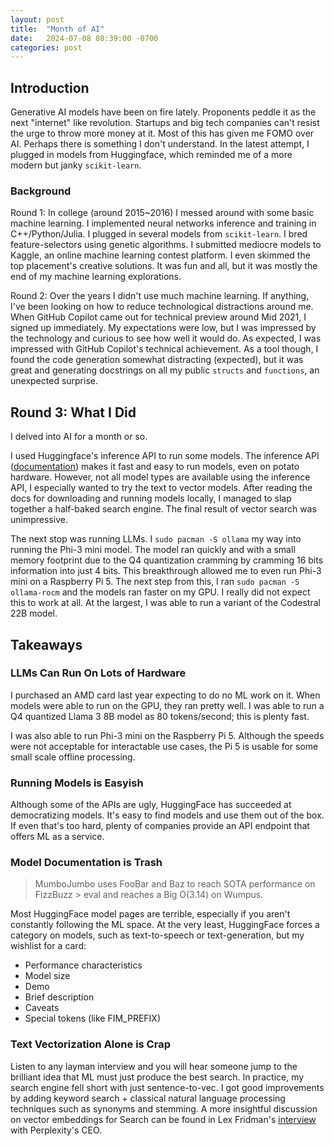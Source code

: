 ```yaml
---
layout: post
title:  "Month of AI"
date:   2024-07-08 08:39:00 -0700
categories: post
---
```


## Introduction

Generative AI models have been on fire lately. Proponents peddle it as the
next "internet" like revolution. Startups and big tech companies can't resist
the urge to throw more money at it. Most of this has given me FOMO over
AI. Perhaps there is something I don't understand. In the latest attempt, I
plugged in models from Huggingface, which reminded me of a more modern but janky
`scikit-learn`.

### Background

Round 1: In college (around 2015~2016) I messed around with some basic machine
learning. I implemented neural networks inference and training in
C++/Python/Julia. I plugged in several models from `scikit-learn`. I bred
feature-selectors using genetic algorithms. I submitted mediocre models to
Kaggle, an online machine learning contest platform. I even skimmed the top
placement's creative solutions. It was fun and all, but it was mostly the end of
my machine learning explorations.

Round 2: Over the years I didn't use much machine learning. If anything, I've
been looking on how to reduce technological distractions around me. When GitHub
Copilot came out for technical preview around Mid 2021, I signed up
immediately. My expectations were low, but I was impressed by the technology and
curious to see how well it would do. As expected, I was impressed with GitHub
Copilot's technical achievement. As a tool though, I found the code generation
somewhat distracting (expected), but it was great and generating docstrings on
all my public `structs` and `functions`, an unexpected surprise.

## Round 3: What I Did

I delved into AI for a month or so.

I used Huggingface's inference API to run some models. The inference API
([documentation](https://huggingface.co/docs/api-inference/en/detailed_parameters))
makes it fast and easy to run models, even on potato hardware. However, not all
model types are available using the inference API, I especially wanted to try
the text to vector models. After reading the docs for downloading and running
models locally, I managed to slap together a half-baked search engine. The final
result of vector search was unimpressive.

The next stop was running LLMs. I `sudo pacman -S ollama` my way into running
the Phi-3 mini model. The model ran quickly and with a small memory footprint
due to the Q4 quantization cramming by cramming 16 bits information into just 4
bits. This breakthrough allowed me to even run Phi-3 mini on a Raspberry
Pi 5. The next step from this, I ran `sudo pacman -S ollama-rocm` and the models
ran faster on my GPU. I really did not expect this to work at all. At the
largest, I was able to run a variant of the Codestral 22B model.

## Takeaways

### LLMs Can Run On Lots of Hardware

I purchased an AMD card last year expecting to do no ML work on it. When models
were able to run on the GPU, they ran pretty well. I was able to run a Q4
quantized Llama 3 8B model as 80 tokens/second; this is plenty fast.

I was also able to run Phi-3 mini on the Raspberry Pi 5. Although the speeds
were not acceptable for interactable use cases, the Pi 5 is usable for some
small scale offline processing.

### Running Models is Easyish

Although some of the APIs are ugly, HuggingFace has succeeded at democratizing
models. It's easy to find models and use them out of the box. If even that's too
hard, plenty of companies provide an API endpoint that offers ML as a service.

### Model Documentation is Trash

> MumboJumbo uses FooBar and Baz to reach SOTA performance on FizzBuzz > eval
> and reaches a Big O(3.14) on Wumpus.

Most HuggingFace model pages are terrible, especially if you aren't constantly
following the ML space. At the very least, HuggingFace forces a category on
models, such as text-to-speech or text-generation, but my wishlist for a card:

- Performance characteristics
- Model size
- Demo
- Brief description
- Caveats
- Special tokens (like FIM_PREFIX)

### Text Vectorization Alone is Crap

Listen to any layman interview and you will hear someone jump to the brilliant
idea that ML must just produce the best search. In practice, my search engine
fell short with just sentence-to-vec. I got good improvements by adding keyword
search + classical natural language processing techniques such as synonyms and
stemming. A more insightful discussion on vector embeddings for Search can be
found in Lex Fridman's
[interview](https://youtu.be/e-gwvmhyU7A?si=znZM8TD-9O28t0v2) with Perplexity's
CEO.
